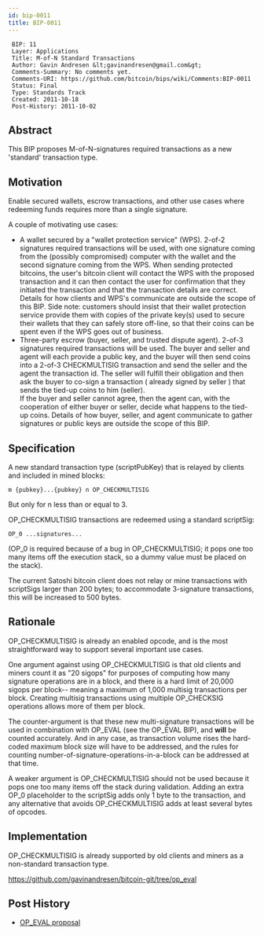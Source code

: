 ```yaml
---
id: bip-0011
title: BIP-0011
---
```


```
 BIP: 11
 Layer: Applications
 Title: M-of-N Standard Transactions
 Author: Gavin Andresen &lt;gavinandresen@gmail.com&gt;
 Comments-Summary: No comments yet.
 Comments-URI: https://github.com/bitcoin/bips/wiki/Comments:BIP-0011
 Status: Final
 Type: Standards Track
 Created: 2011-10-18
 Post-History: 2011-10-02
```

## Abstract

This BIP proposes M-of-N-signatures required transactions as a new &#39;standard&#39; transaction type.

## Motivation

Enable secured wallets, escrow transactions, and other use cases where redeeming funds requires more than a single signature.

A couple of motivating use cases:

- A wallet secured by a &quot;wallet protection service&quot; (WPS). 2-of-2
  signatures required transactions will be used, with one signature
  coming from the (possibly compromised) computer with the wallet and the
  second signature coming from the WPS. When sending protected bitcoins,
  the user&#39;s bitcoin client will contact the WPS with the proposed
  transaction and it can then contact the user for confirmation that they
  initiated the transaction and that the transaction details are correct.
  Details for how clients and WPS&#39;s communicate are outside the scope of
  this BIP. Side note: customers should insist that their wallet
  protection service provide them with copies of the private key(s) used
  to secure their wallets that they can safely store off-line, so that
  their coins can be spent even if the WPS goes out of business.
- Three-party
  escrow (buyer, seller, and trusted dispute agent). 2-of-3 signatures
  required transactions will be used. The buyer and seller and agent will
  each provide a public key, and the buyer will then send coins into a
  2-of-3 CHECKMULTISIG transaction and send the seller and the agent the
  transaction id. The seller will fulfill their obligation and then ask
  the buyer to co-sign a transaction ( already signed by seller ) that
  sends the tied-up coins to him (seller).  
  If the buyer and seller
  cannot agree, then the agent can, with the cooperation of either buyer
  or seller, decide what happens to the tied-up coins. Details of how
  buyer, seller, and agent communicate to gather signatures or public keys
  are outside the scope of this BIP.

## Specification

A new standard transaction type (scriptPubKey) that is relayed by clients and included in mined blocks:

```
m {pubkey}...{pubkey} n OP_CHECKMULTISIG
```

But only for n less than or equal to 3.

OP_CHECKMULTISIG transactions are redeemed using a standard scriptSig:

```
OP_0 ...signatures...
```

(OP_0 is required because of a bug in OP_CHECKMULTISIG; it pops one
too many items off the execution stack, so a dummy value must be placed
on the stack).

The current Satoshi bitcoin client does not relay or mine
transactions with scriptSigs larger than 200 bytes; to accommodate
3-signature transactions, this will be increased to 500 bytes.

## Rationale

OP_CHECKMULTISIG is already an enabled opcode, and is the most straightforward way to support several important use cases.

One argument against using OP_CHECKMULTISIG is that old clients and
miners count it as &quot;20 sigops&quot; for purposes of computing how many
signature operations are in a block, and there is a hard limit of 20,000
sigops per block-- meaning a maximum of 1,000 multisig transactions per
block. Creating multisig transactions using multiple OP_CHECKSIG
operations allows more of them per block.

The counter-argument is that these new multi-signature transactions
will be used in combination with OP_EVAL (see the OP_EVAL BIP), and **will** be counted accurately. And in any case, as transaction volume rises the
hard-coded maximum block size will have to be addressed, and the rules
for counting number-of-signature-operations-in-a-block can be addressed
at that time.

A weaker argument is OP_CHECKMULTISIG should not be used because it
pops one too many items off the stack during validation. Adding an extra
OP_0 placeholder to the scriptSig adds only 1 byte to the transaction,
and any alternative that avoids OP_CHECKMULTISIG adds at least several
bytes of opcodes.

## Implementation

OP_CHECKMULTISIG is already supported by old clients and miners as a non-standard transaction type.

https://github.com/gavinandresen/bitcoin-git/tree/op_eval

## Post History

- [OP_EVAL proposal](https://bitcointalk.org/index.php?topic=46538)
